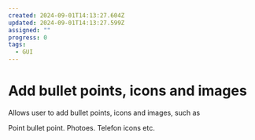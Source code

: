 ```yaml
---
created: 2024-09-01T14:13:27.604Z
updated: 2024-09-01T14:13:27.599Z
assigned: ""
progress: 0
tags:
  - GUI
---
```


# Add bullet points, icons and images

Allows user to add bullet points, icons and images, such as 

Point bullet point.
Photoes.
Telefon icons etc.
